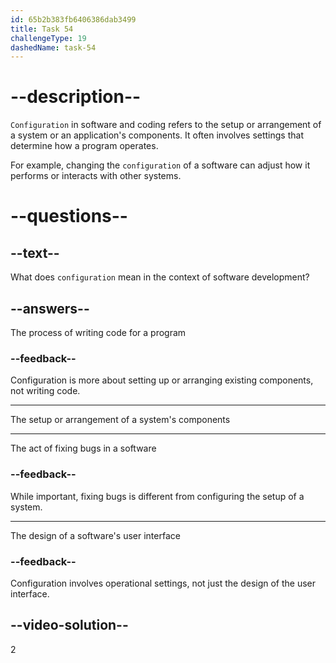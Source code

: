 ```yaml
---
id: 65b2b383fb6406386dab3499
title: Task 54
challengeType: 19
dashedName: task-54
---
```


# --description--

`Configuration` in software and coding refers to the setup or arrangement of a system or an application's components. It often involves settings that determine how a program operates. 

For example, changing the `configuration` of a software can adjust how it performs or interacts with other systems.

# --questions--

## --text--

What does `configuration` mean in the context of software development?

## --answers--

The process of writing code for a program

### --feedback--

Configuration is more about setting up or arranging existing components, not writing code.

---

The setup or arrangement of a system's components

---

The act of fixing bugs in a software

### --feedback--

While important, fixing bugs is different from configuring the setup of a system.

---

The design of a software's user interface

### --feedback--

Configuration involves operational settings, not just the design of the user interface.

## --video-solution--

2
